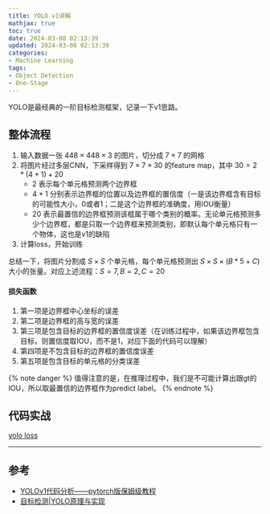 ```yaml
---
title: YOLO v1讲解
mathjax: true
toc: true
date: 2024-03-08 02:13:39
updated: 2024-03-08 02:13:39
categories:
- Machine Learning
tags:
- Object Detection
- One-Stage
---
```

YOLO是最经典的一阶目标检测框架，记录一下v1思路。

<!--more-->

## 整体流程
1. 输入数据一张 $448 \times 448 \times 3$ 的图片，切分成 $7 \times 7$ 的网格
2. 将图片经过多层CNN，下采样得到 $7 \times 7 \times 30$ 的feature map，其中 $30 = 2 * (4 + 1) + 20$ 
   - $2$ 表示每个单元格预测两个边界框
   - $4 + 1$ 分别表示边界框的位置以及边界框的置信度（一是该边界框含有目标的可能性大小，0或者1；二是这个边界框的准确度，用IOU衡量）
   - $20$ 表示最置信的边界框预测该框属于哪个类别的概率。无论单元格预测多少个边界框，都是只取一个边界框来预测类别，即默认每个单元格只有一个物体，这也是v1的缺陷
3. 计算loss，开始训练

总结一下，将图片分割成 $S \times S$ 个单元格，每个单元格预测出 $S \times S \times ( B * 5 + C )$ 大小的张量。对应上述流程：$S = 7, B = 2, C = 20$

#### 损失函数

1. 第一项是边界框中心坐标的误差
2. 第二项是边界框的高与宽的误差
3. 第三项是包含目标的边界框的置信度误差（在训练过程中，如果该边界框包含目标，则置信度取IOU，而不是1，对应下面的代码可以理解）
4. 第四项是不包含目标的边界框的置信度误差
5. 第五项是包含目标的单元格的分类误差

{% note danger %}
值得注意的是，在推理过程中，我们是不可能计算出跟gt的IOU，所以取最置信的边界框作为predict label。
{% endnote %}

## 代码实战

[yolo loss](https://blog.csdn.net/qq_38683460/article/details/129578355#yoloLosspy_758)
___

## 参考
- [YOLOv1代码分析——pytorch版保姆级教程](https://blog.csdn.net/qq_38683460/article/details/129578355)
- [目标检测|YOLO原理与实现](https://zhuanlan.zhihu.com/p/32525231)